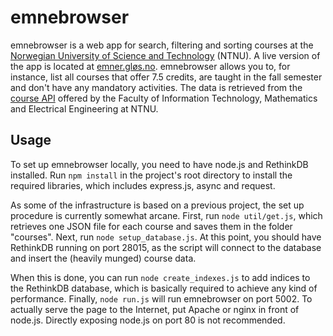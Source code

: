 # emnebrowser

emnebrowser is a web app for search, filtering and sorting courses at the [Norwegian University of Science and Technology](http://www.ntnu.edu/) (NTNU). A live version of the app is located at [emner.gløs.no](http://emner.xn--gls-1na.no/). emnebrowser allows you to, for instance, list all courses that offer 7.5 credits, are taught in the fall semester and don't have any mandatory activities. The data is retrieved from the [course API](http://www.ime.ntnu.no/api/) offered by the Faculty of Information Technology, Mathematics and Electrical Engineering at NTNU.

## Usage

To set up emnebrowser locally, you need to have node.js and RethinkDB installed. Run ```npm install``` in the project's root directory to install the required libraries, which includes express.js, async and request.

As some of the infrastructure is based on a previous project, the set up procedure is currently somewhat arcane. First, run ```node util/get.js```, which retrieves one JSON file for each course and saves them in the folder "courses". Next, run ```node setup_database.js```. At this point, you should have RethinkDB running on port 28015, as the script will connect to the database and insert the (heavily munged) course data.

When this is done, you can run ```node create_indexes.js``` to add indices to the RethinkDB database, which is basically required to achieve any kind of performance. Finally, ```node run.js``` will run emnebrowser on port 5002. To actually serve the page to the Internet, put Apache or nginx in front of node.js. Directly exposing node.js on port 80 is not recommended.
